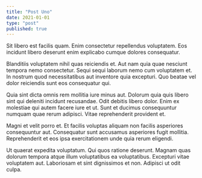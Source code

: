 ```yaml
---
title: "Post Uno"
date: 2021-01-01
type: "post"
published: true
---
```


Sit libero est facilis quam. Enim consectetur repellendus voluptatem. Eos incidunt libero deserunt enim explicabo cumque dolores consequatur.

Blanditiis voluptatem nihil quas reiciendis et. Aut nam quia quae nesciunt tempora nemo consectetur. Sequi sequi laborum nemo cum voluptatem et. In nostrum quod necessitatibus aut inventore quia excepturi. Quo beatae vel dolor reiciendis sunt eos consequatur qui.

Quia sint dicta omnis rem mollitia iure minus aut. Dolorum quia quis libero sint qui deleniti incidunt recusandae. Odit debitis libero dolor. Enim ex molestiae qui autem facere iure et ut. Sunt et ducimus consequuntur numquam quae rerum adipisci. Vitae reprehenderit provident et.

Magni et velit porro et. Et facilis voluptas aliquam non facilis asperiores consequuntur aut. Consequatur sunt accusamus asperiores fugit mollitia. Reprehenderit et eos ipsa exercitationem unde quia rerum eligendi.

Ut quaerat expedita voluptatum. Qui quos ratione deserunt. Magnam quas dolorum tempora atque illum voluptatibus ea voluptatibus. Excepturi vitae voluptatem aut. Laboriosam et sint dignissimos et non. Adipisci ut odit culpa.

